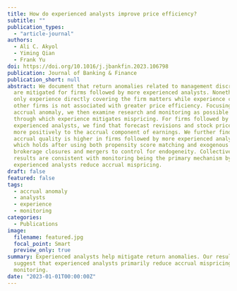 ```yaml
---
title: How do experienced analysts improve price efficiency?
subtitle: ""
publication_types:
  - "article-journal"
authors:
  - Ali C. Akyol
  - Yiming Qian
  - Frank Yu
doi: https://doi.org/10.1016/j.jbankfin.2023.106798
publication: Journal of Banking & Finance
publication_short: null
abstract: We document that return anomalies related to management discretions
  are mitigated for firms followed by more experienced analysts. Nonetheless,
  only experience directly covering the firm matters while experience covering
  other firms is not associated with greater price efficiency. Focusing on the
  accrual anomaly, we then examine research and monitoring as possible channels
  through which experience mitigates mispricing. For firms followed by more
  experienced analysts, we find that forecast revisions and stock prices respond
  more positively to the accrual component of earnings. We further find that
  accrual quality is higher in firms followed by more experienced analysts,
  which holds after using both propensity score matching and exogenous events of
  brokerage closures and mergers to control for endogeneity. Collectively, our
  results are consistent with monitoring being the primary mechanism by which
  experienced analysts reduce accrual mispricing.
draft: false
featured: false
tags:
  - accrual anomaly
  - analysts
  - experience
  - monitoring
categories:
  - Publications
image:
  filename: featured.jpg
  focal_point: Smart
  preview_only: true
summary: Experienced analysts help mitigate return anomalies. Our results
  suggest that experienced analysts primarily reduce accrual mispricing through
  monitoring.
date: "2023-01-01T00:00:00Z"
---
```

